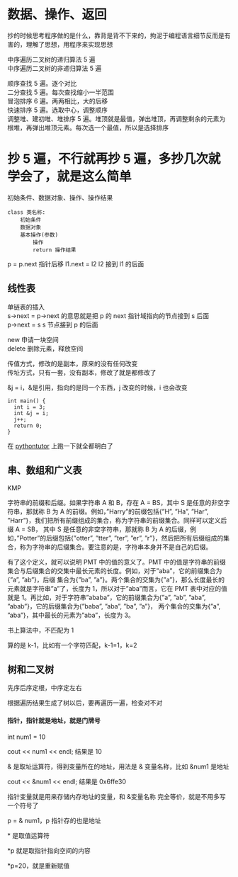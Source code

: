 
# 数据、操作、返回

抄的时候思考程序做的是什么，靠背是背不下来的，拘泥于编程语言细节反而是有害的，理解了思想，用程序来实现思想    

中序遍历二叉树的递归算法 5 遍  
中序遍历二叉树的非递归算法 5 遍  

顺序查找 5 遍。逐个对比  
二分查找 5 遍。每次查找缩小一半范围  
冒泡排序 6 遍。两两相比，大的后移    
快速排序 5 遍。选取中心，调整顺序  
调整堆、建初堆、堆排序 5 遍。堆顶就是最值，弹出堆顶，再调整剩余的元素为根堆，再弹出堆顶元素。每次选一个最值，所以是选择排序    


# 抄 5 遍，不行就再抄 5 遍，多抄几次就学会了，就是这么简单  

初始条件、数据对象、操作、操作结果  

    class 类名称:  
        初始条件
        数据对象  
        基本操作(参数)
            操作
            return 操作结果  


p = p.next 指针后移
l1.next = l2 l2 接到 l1 的后面  

## 线性表  

单链表的插入  
s->next = p->next 的意思就是把 p 的 next 指针域指向的节点接到 s 后面  
p->next = s s 节点接到 p 的后面  

new 申请一块空间  
delete 删除元素，释放空间  


传值方式，修改的是副本，原来的没有任何改变  
传址方式，只有一套，没有副本，修改了就是都修改了  

&j = i，&是引用，指向的是同一个东西，j 改变的时候，i 也会改变  

    int main() {
      int i = 3; 
      int &j = i; 
      j++; 
      return 0;
    }

在 [pythontutor](http://www.pythontutor.com/cpp.html#mode=edit) 上跑一下就全都明白了  




## 串、数组和广义表  

KMP  

字符串的前缀和后缀。如果字符串 A 和 B，存在 A = BS，其中 S 是任意的非空字符串，那就称 B 为 A 的前缀。例如，”Harry”的前缀包括{”H”, ”Ha”, ”Har”, ”Harr”}，我们把所有前缀组成的集合，称为字符串的前缀集合。同样可以定义后缀 A = SB， 其中 S 是任意的非空字符串，那就称 B 为 A 的后缀，例如，”Potter”的后缀包括{”otter”, ”tter”, ”ter”, ”er”, ”r”}，然后把所有后缀组成的集合，称为字符串的后缀集合。要注意的是，字符串本身并不是自己的后缀。

有了这个定义，就可以说明 PMT 中的值的意义了。PMT 中的值是字符串的前缀集合与后缀集合的交集中最长元素的长度。例如，对于”aba”，它的前缀集合为{”a”, ”ab”}，后缀 集合为{”ba”, ”a”}。两个集合的交集为{”a”}，那么长度最长的元素就是字符串”a”了，长度为 1，所以对于”aba”而言，它在 PMT 表中对应的值就是 1。再比如，对于字符串”ababa”，它的前缀集合为{”a”, ”ab”, ”aba”, ”abab”}，它的后缀集合为{”baba”, ”aba”, ”ba”, ”a”}， 两个集合的交集为{”a”, ”aba”}，其中最长的元素为”aba”，长度为 3。


书上算法中，不匹配为 1  

算的是 k-1，比如有一个字符匹配，k-1=1，k=2  


## 树和二叉树  

先序后序定根，中序定左右  

根据遍历结果生成了树以后，要再遍历一遍，检查对不对  





#### 指针，指针就是地址，就是门牌号    
int num1 = 10  

cout << num1 << endl; 结果是 10  

& 是取址运算符，得到变量所在的地址，用法是 & 变量名称，比如 &num1 是地址  

cout << &num1 << endl; 结果是 0x6ffe30  

指针变量就是用来存储内存地址的变量，和 &变量名称 完全等价，就是不用多写一个符号了     

p = & num1，p 指针存的也是地址  

\* 是取值运算符  

\*p 就是取指针指向空间的内容    

\*p=20，就是重新赋值  





